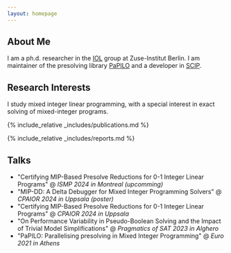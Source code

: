 ```yaml
---
layout: homepage
---
```


## About Me

I am a ph.d. researcher in the [IOL]([https://github.com/ZIB-IOL](https://iol.zib.de/)) group at Zuse-Institut Berlin. I am maintainer of the presolving library [PaPILO](https://github.com/scipopt/papilo) and a developer in [SCIP](https://github.com/scipopt/).

## Research Interests

I study mixed integer linear programming, with a special interest in exact solving of mixed-integer programs.

{% include_relative _includes/publications.md %}

{% include_relative _includes/reports.md %}



## Talks

- "Certifying MIP-Based Presolve Reductions for 0-1 Integer Linear Programs" @ *ISMP 2024 in Montreal (upcomming)*
- "MIP-DD: A Delta Debugger for Mixed Integer Programming Solvers" @ *CPAIOR 2024 in Uppsala (poster)*
- "Certifying MIP-Based Presolve Reductions for 0-1 Integer Linear Programs" @ *CPAIOR 2024 in Uppsala*
- "On Performance Variability in Pseudo-Boolean Solving and the Impact of Trivial Model Simplifications" @ *Pragmatics of SAT 2023 in Alghero*
- "PaPILO: Parallelising presolving in Mixed Integer Programming" @ *Euro 2021 in Athens*
